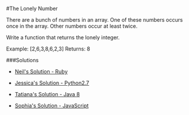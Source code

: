 #The Lonely Number

There are a bunch of numbers in an array. One of these numbers occurs once in the array. Other numbers occur at least twice. 

Write a function that returns the lonely integer.

Example: [2,6,3,8,6,2,3]
Returns:  8     


###Solutions
- [Neil's Solution - Ruby](https://github.com/adowns01/Intro-to-Whiteboarding-DBC/blob/master/solutions/lonely_number_neil.rb)

- [Jessica's Solution - Python2.7](https://github.com/chatasweetie/whiteboarding-and-coding-problems/blob/master/questions/the_lonely_number/solution/the_lonely_number.py)

- [Tatiana's Solution - Java 8](https://github.com/chatasweetie/whiteboarding-and-coding-problems/blob/master/questions/the_lonely_number/solution/Bit_Manipulation+The_Lonely_Integer.java)

- [Sophia's Solution - JavaScript](https://github.com/chatasweetie/whiteboarding-and-coding-problems/blob/master/questions/the_lonely_number/solution/the_lonely_number.js)
